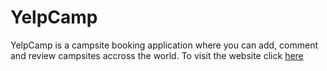 # YelpCamp

YelpCamp is a campsite booking application where you can add, comment and review campsites accross the world. To visit the website click [here](https://serene-sands-96178.herokuapp.com/)
